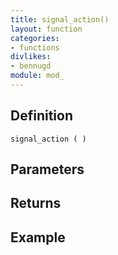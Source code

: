 ```yaml
---
title: signal_action()
layout: function
categories:
- functions
divlikes:
- bennugd
module: mod_
---
```


## Definition

    signal_action ( )

## Parameters

## Returns

## Example
